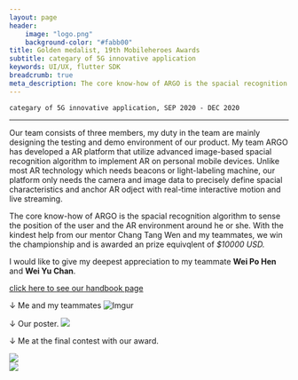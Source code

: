 ```yaml
---
layout: page
header:
    image: "logo.png"
    background-color: "#fabb00"
title: Golden medalist, 19th Mobileheroes Awards
subtitle: categary of 5G innovative application
keywords: UI/UX, flutter SDK
breadcrumb: true
meta_description: The core know-how of ARGO is the spacial recognition algorithm to sense the position of the user and the AR environment around he or she. With the kindest help from our mentor Chang Tang Wen and my teammates, we win the championship and is awarded an prize equivqlent of $10000 USD.
---
```


`categary of 5G innovative application, SEP 2020 - DEC 2020`

---

Our team consists of three members, my duty in the team are mainly designing the testing and demo environment of our product. My team ARGO has developed a AR platform that utilize advanced image-based spacial recognition algorithm to implement AR on personal mobile devices. Unlike most AR technology which needs beacons or light-labeling machine, our platform only needs the camera and image data to precisely define spacial characteristics and anchor AR odject with real-time interactive motion and live streaming.

The core know-how of ARGO is the spacial recognition algorithm to sense the position of the user and the AR environment around he or she. With the kindest help from our mentor Chang Tang Wen and my teammates, we win the championship and is awarded an prize equivqlent of *$10000 USD.*

I would like to give my deepest appreciation to my teammate **Wei Po Hen** and **Wei Yu Chan**.

[click here to see our handbook page](/docs/5Ghandbook.pdf)

&darr; Me and my teammates
![Imgur](https://i.imgur.com/J5VLMN7.jpg)

&darr; Our poster.
![](https://imgur.com/FcVLNMu.jpg)

&darr; Me at the final contest with our award.
<div class="row">
  <div class="small-6 large-6 columns">
     <img src="https://imgur.com/KYiov76.jpg">
  </div>
  <div class="small-6 large-6 columns">
     <img src="https://imgur.com/UWy6YEA.jpg">
  </div>
</div>